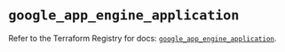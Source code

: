 # `google_app_engine_application`

Refer to the Terraform Registry for docs: [`google_app_engine_application`](https://registry.terraform.io/providers/hashicorp/google/5.26.0/docs/resources/app_engine_application).
